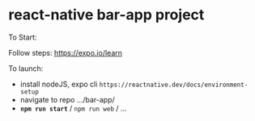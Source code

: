 # react-native bar-app project

To Start:

Follow steps: https://expo.io/learn

To launch:
- install nodeJS, expo cli `https://reactnative.dev/docs/environment-setup`
- navigate to repo .../bar-app/
- **`npm run start`** / `npm run web` / ...
